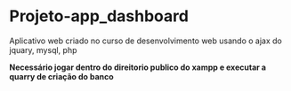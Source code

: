 # Projeto-app_dashboard
Aplicativo web criado no curso de desenvolvimento web usando o ajax do jquary, mysql, php

<strong>Necessário jogar dentro do direitorio publico do xampp e executar a quarry de criação do banco</strong>
